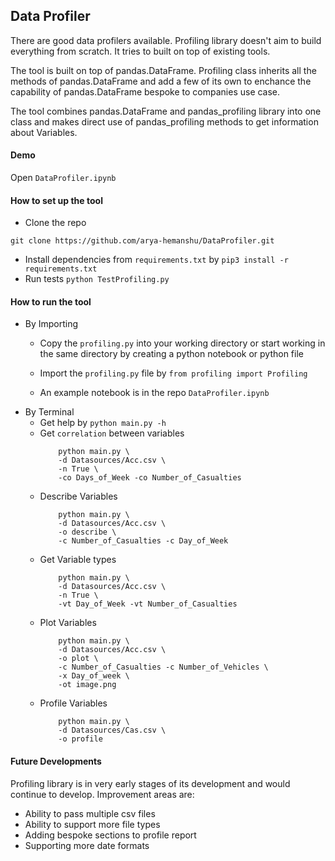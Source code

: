 ## Data Profiler

There are good data profilers available. Profiling library doesn't aim to build everything from scratch. It tries to built on top of existing tools.

The tool is built on top of pandas.DataFrame. Profiling class inherits all the methods of pandas.DataFrame and add a few of its own to enchance the capability of pandas.DataFrame bespoke to companies use case.

The tool combines pandas.DataFrame and pandas_profiling library into one class and makes direct use of pandas_profiling methods to get information about Variables.

#### Demo

Open ```DataProfiler.ipynb```

#### How to set up the tool

- Clone the repo
```
git clone https://github.com/arya-hemanshu/DataProfiler.git
```
- Install dependencies from ```requirements.txt``` by
```pip3 install -r requirements.txt```
- Run tests ```python TestProfiling.py```


#### How to run the tool
- By Importing
	- Copy the ```profiling.py``` into your working directory or start working in the same directory by creating a python notebook or python file

	- Import the ```profiling.py``` file by ```from profiling import Profiling```

	- An example notebook is in the repo ```DataProfiler.ipynb```
- By Terminal
	- Get help by ```python main.py -h```
	- Get ```correlation``` between variables 
		```
			python main.py \
			-d Datasources/Acc.csv \
			-n True \
			-co Days_of_Week -co Number_of_Casualties
		```
	- Describe Variables 
		```
			python main.py \
			-d Datasources/Acc.csv \
			-o describe \
			-c Number_of_Casualties -c Day_of_Week
		```
	- Get Variable types
		```
			python main.py \
			-d Datasources/Acc.csv \
			-n True \
			-vt Day_of_Week -vt Number_of_Casualties
		```
	- Plot Variables
		```
			python main.py \
			-d Datasources/Acc.csv \
			-o plot \
			-c Number_of_Casualties -c Number_of_Vehicles \
			-x Day_of_week \
			-ot image.png
		```
	- Profile Variables
		```
			python main.py \
			-d Datasources/Cas.csv \
			-o profile
		```

#### Future Developments

Profiling library is in very early stages of its development and would continue to develop. Improvement areas are:
- Ability to pass multiple csv files
- Ability to support more file types
- Adding bespoke sections to profile report
- Supporting more date formats









